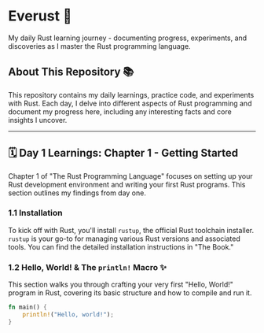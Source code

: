 # Everust 🦀

My daily Rust learning journey - documenting progress, experiments, and discoveries as I master the Rust programming language.

## About This Repository 📚

This repository contains my daily learnings, practice code, and experiments with Rust. Each day, I delve into different aspects of Rust programming and document my progress here, including any interesting facts and core insights I uncover.

---

## 🗓️ Day 1 Learnings: Chapter 1 - Getting Started

Chapter 1 of "The Rust Programming Language" focuses on setting up your Rust development environment and writing your first Rust programs. This section outlines my findings from day one.

### 1.1 Installation

To kick off with Rust, you'll install `rustup`, the official Rust toolchain installer. `rustup` is your go-to for managing various Rust versions and associated tools. You can find the detailed installation instructions in "The Book."

### 1.2 Hello, World! & The `println!` Macro ✨

This section walks you through crafting your very first "Hello, World!" program in Rust, covering its basic structure and how to compile and run it.

```rust
fn main() {
    println!("Hello, world!");
}
